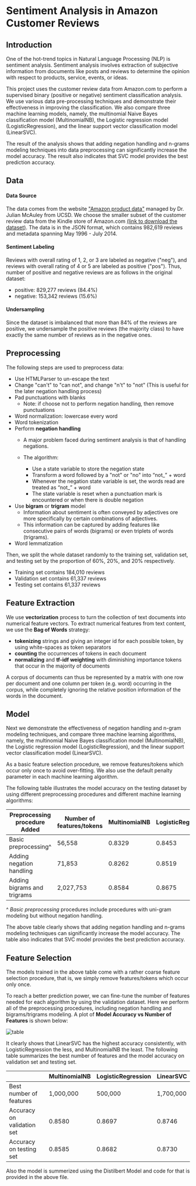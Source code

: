 # Sentiment Analysis in Amazon Customer Reviews

<a id='1'></a>
## Introduction

One of the hot-trend topics in Natural Language Processing (NLP) is sentiment analysis. Sentiment analysis involves extraction of subjective information from documents like posts and reviews to determine the opinion with respect to products, service, events, or ideas.

This project uses the customer review data from Amazon.com to perform a supervised binary (positive or negative) sentiment classification analysis. We use various data pre-processing techniques and demonstrate their effectiveness in improving the classification. We also compare three machine learning models, namely, the multinomial Naive Bayes classification model (MultinomialNB), the Logistic regression model (LogisticRegression), and the linear support vector classification model (LinearSVC).  

The result of the analysis shows that adding negation handling and n-grams modeling techniques into data preprocessing can significantly increase the model accuracy. The result also indicates that SVC model provides the best prediction accuracy. 

<a id='2'></a>
## Data

#### Data Source
The data comes from the website ["Amazon product data"](http://jmcauley.ucsd.edu/data/amazon/) managed by Dr. Julian McAuley from UCSD. We choose the smaller subset of the customer review data from the Kindle store of Amazon.com [(link to download the dataset)](http://snap.stanford.edu/data/amazon/productGraph/categoryFiles/reviews_Kindle_Store_5.json.gz). The data is in the JSON format, which contains 982,619 reviews and metadata spanning May 1996 - July 2014. 

#### Sentiment Labeling
Reviews with overall rating of 1, 2, or 3 are labeled as negative ("neg"), and reviews with overall rating of 4 or 5 are labeled as positive ("pos"). Thus, number of positive and negative reviews are as follows in the original dataset:

* positive: 829,277 reviews (84.4%)
* negative: 153,342 reviews (15.6%)

#### Undersampling

Since the dataset is imbalanced that more than 84% of the reviews are positive, we undersample the positive reviews (the majority class) to have exactly the same number of reviews as in the negative ones.



<a id='3'></a>
## Preprocessing  

The following steps are used to preprocess data:

* Use HTMLParser to un-escape the text
* Change "can't" to "can not", and change "n't" to "not" (This is useful for the later negation handling process)
* Pad punctuations with blanks
  * Note: if choose not to perform negation handling, then remove punctuations
* Word normalization: lowercase every word
* Word tokenization
* Perform **negation handling**
  * A major problem faced during sentiment analysis is that of handling negations.
 
  * The algorithm:
    * Use a state variable to store the negation state
    * Transform a word followed by a "not" or "no" into “not_” + word
    * Whenever the negation state variable is set, the words read are treated as “not_” + word
    * The state variable is reset when a punctuation mark is encountered or when there is double negation
* Use **bigram** or **trigram** model
  * Information about sentiment is often conveyed by adjectives ore more specifically by certain combinations of adjectives. 
  * This information can be captured by adding features like consecutive pairs of words (bigrams) or even triplets of words (trigrams).
* Word lemmatization

Then, we split the whole dataset randomly to the training set, validation set, and testing set by the proportion of 60%, 20%, and 20% respectively.
* Training set contains 184,010 reviews
* Validation set contains 61,337 reviews
* Testing set contains 61,337 reviews

<a id='4'></a>
## Feature Extraction

We use **vectorization** process to turn the collection of text documents into numerical feature vectors.
To extract numerical features from text content, we use the **Bag of Words** strategy:  

* **tokenizing** strings and giving an integer id for each possible token, by using white-spaces as token separators
* **counting** the occurrences of tokens in each document
* **normalizing** and **tf-idf weighting** with diminishing importance tokens that occur in the majority of documents

A corpus of documents can thus be represented by a matrix with one row per document and one column per token (e.g. word) occurring in the corpus, while completely ignoring the relative position information of the words in the document.

<a id='5'></a>
## Model

Next we demonstrate the effectiveness of negation handling and n-gram modeling techniques, and compare three machine learning algorithms, namely, the multinomial Naive Bayes classification model (MultinomialNB), the Logistic regression model (LogisticRegression), and the linear support vector classification model (LinearSVC).  

As a basic feature selection procedure, we remove features/tokens which occur only once to avoid over-fitting. We also use the default penalty parameter in each machine learning algorithm.  

The following table illustrates the model accuracy on the testing dataset by using different preprocessing procedures and different machine learning algorithms:

|Preprocessing procedure Added 	| Number of features/tokens | MultinomialNB  	| LogisticRegression  	| LinearSVC  	|
|---	                    |---	                    |---	            |---	                | ---           |
|Basic preprocessing^       | 56,558                    | 0.8329  	        | 0.8453   	            | 0.8485     	|
|Adding negation handling   | 71,853                    | 0.8262         	| 0.8519              	| 0.8562     	|
|Adding bigrams and trigrams| 2,027,753                 | 0.8584         	| 0.8675              	| 0.8731     	|

^ *Basic preprocessing* procedures include procedures with uni-gram modeling but without negation handling. 

The above table clearly shows that adding negation handling and n-grams modeling techniques can significantly increase the model accuracy. The table also indicates that SVC model provides the best prediction accuracy. 

<a id='6'></a>
## Feature Selection

The models trained in the above table come with a rather coarse feature selection procedure, that is, we simply remove features/tokens which occur only once.  

To reach a better prediction power, we can fine-tune the number of features needed for each algorithm by using the validation dataset. Here we perform all of the preprocessing procedures, including negation handling and bigrams/trigrams modeling. A plot of **Model Accuracy vs Number of Features** is shown below:

![table](model_accuracy.png?raw=true "Title")

It clearly shows that LinearSVC has the highest accuracy consistently, with LogisticRegression the less, and MultinomialNB the least. The following table summarizes the best number of features and the model accuracy on validation set and testing set.

|                          	| MultinomialNB  	| LogisticRegression  	| LinearSVC  	|
|---	                       |---	             |---	                  |---	         |
|Best number of features    | 1,000,000  	    | 500,000   	          | 1,700,000  	|
|Accuracy on validation set | 0.8580          | 0.8697              	| 0.8746     	|
|Accuracy on testing set    | 0.8585          | 0.8682              	| 0.8730     	|


Also the model is summerized using the Distilbert Model and code for that is provided in the above file.




